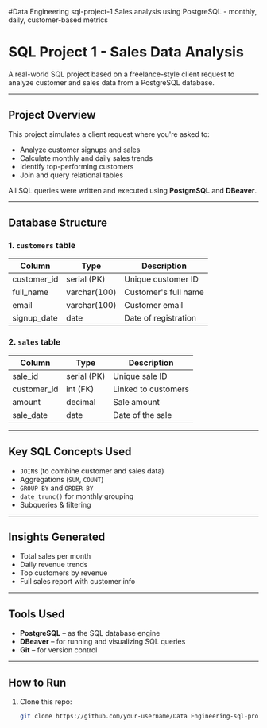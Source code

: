 #Data Engineering sql-project-1
Sales analysis using PostgreSQL - monthly, daily, customer-based metrics
#  SQL Project 1 - Sales Data Analysis

 A real-world SQL project based on a freelance-style client request to analyze customer and sales data from a PostgreSQL database.

---

##  Project Overview

This project simulates a client request where you're asked to:
- Analyze customer signups and sales
- Calculate monthly and daily sales trends
- Identify top-performing customers
- Join and query relational tables

All SQL queries were written and executed using **PostgreSQL** and **DBeaver**.

---

##  Database Structure

### 1. `customers` table
| Column       | Type         | Description           |
|--------------|--------------|-----------------------|
| customer_id  | serial (PK)  | Unique customer ID    |
| full_name    | varchar(100) | Customer's full name  |
| email        | varchar(100) | Customer email        |
| signup_date  | date         | Date of registration  |

### 2. `sales` table
| Column      | Type         | Description             |
|-------------|--------------|-------------------------|
| sale_id     | serial (PK)  | Unique sale ID          |
| customer_id | int (FK)     | Linked to customers     |
| amount      | decimal      | Sale amount             |
| sale_date   | date         | Date of the sale        |

---

##  Key SQL Concepts Used
- `JOIN`s (to combine customer and sales data)
- Aggregations (`SUM`, `COUNT`)
- `GROUP BY` and `ORDER BY`
- `date_trunc()` for monthly grouping
- Subqueries & filtering

---

##  Insights Generated
- Total sales per month
- Daily revenue trends
- Top customers by revenue
- Full sales report with customer info

---

##  Tools Used
- **PostgreSQL** – as the SQL database engine
- **DBeaver** – for running and visualizing SQL queries
- **Git** – for version control

---

##  How to Run
1. Clone this repo:
   ```bash
   git clone https://github.com/your-username/Data Engineering-sql-project-1.git


